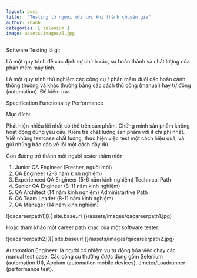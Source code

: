 ```yaml
---
layout: post
title:  "Testing từ người mới tới khi thành chuyên gia"
author: khanh
categories: [ selenium ]
image: assets/images/6.jpg
---
```

Software Testing là gì:

Là một quy trình để xác định sự chính xác, sự hoàn thành và chất lượng của phần mềm máy tính.

Là một quy trình thử nghiệm các công cụ / phần mềm dưới các hoàn cảnh thông thường và khác thường bằng các cách thủ công (manual) hay tự động (automation). Để kiểm tra:

Specification
Functionality
Performance

Mục đích:

Phát hiện nhiều lỗi nhất có thể trên sản phẩm.
Chứng minh sản phẩm không hoạt động đúng yêu cầu.
Kiểm tra chất lượng sản phẩm với ít chi phí nhất.
Viết những testcase chất lượng, thực hiện việc test một cách hiệu quả, và gửi những báo cáo về lỗi một cách đầy đủ.

Con đường trở thành một người tester thâm niên:

1. Junior QA Engineer (Fresher, người mới)
2. QA Engineer (2-3 năm kinh nghiệm)
3. Experienced QA Engineer (5-6 năm kinh nghiệm)
Technical Path
4. Senior QA Engineer (8-11 năm kinh nghiệm)
5. QA Architect (14 năm kinh nghiệm)
Administartive Path
4. QA Team Leader (8-11 năm kinh nghiệm)
5. QA Manager (14 năm kinh nghiệm)

![qacareerpath1]({{ site.baseurl }}/assets/images/qacareerpath1.jpg)

Hoặc tham khảo một career path khác của một software tester:

![qacareerpath2]({{ site.baseurl }}/assets/images/qacareerpath2.jpg)

Automation Engineer: là người có nhiệm vụ tự động hóa việc chạy các manual test case. Các công cụ thường được dùng gồm Selenium (automation UI), Appium (automation mobile devices), Jmeter/Loadrunner (performance test).
